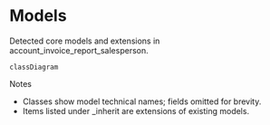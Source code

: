# Models

Detected core models and extensions in account_invoice_report_salesperson.

```mermaid
classDiagram
```

Notes
- Classes show model technical names; fields omitted for brevity.
- Items listed under _inherit are extensions of existing models.
